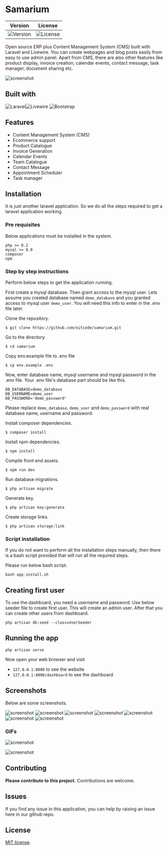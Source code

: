 # Samarium


| Version | License |
| :-----: | :-----: | 
| <img src="https://img.shields.io/badge/Version-0.8.8-blue" alt="Version"> | <img src="https://img.shields.io/badge/License-MIT-005530" alt="License"> |

Open source ERP plus Content Management System (CMS) built with Laravel and Livewire.
You can create webpages and blog posts easily from easy to use admin panel. Apart from CMS,
there are also other features like product display, invoice creation,
calendar events, contact message, task manager, document sharing etc.

![screenshot](dashboard-screenshot-1.png)

## Built with

<img src="https://img.shields.io/badge/Laravel-FF2D20?style=flat&logo=laravel&logoColor=white" alt="Laravel"><img src="https://img.shields.io/badge/Livewire-AA2BE2" alt="Livewire"> <img src="https://img.shields.io/badge/Bootstrap-7952B3?style=flat&logo=bootstrap&logoColor=white" alt="Bootstrap">
 

## Features

- Content Management System (CMS)
- Ecommerce support
- Product Catalogue
- Invoice Generation
- Calendar Events
- Team Catalogue
- Contact Message
- Appointment Scheduler
- Task manager

## Installation

It is just another laravel application. So we do all the steps required to get a
laravel application working. 

### Pre requisites

Below applications must be installed in the system. 

```
php >= 8.2
mysql >= 8.0
composer
npm
```

### Step by step instructions

Perform below steps to get the application running.

First create a mysql database. Then grant access to the mysql user. 
Lets assume you created database named `demo_database` and you granted
access to mysql user `demo_user`. You will need this info to enter
in the .env file later.

Clone the repository.

```
$ git clone https://github.com/oitcode/samarium.git
```

Go to the directory.
```
$ cd samarium
```

Copy env.example file to .env file
```
$ cp env.example .env
```

Now, enter database name, mysql username and mysql password in the .env file.
Your .env file's database part should be like this.

```
DB_DATABASE=demo_database
DB_USERNAME=demo_user
DB_PASSWORD='demo_password'
```
Please replace `demo_database`, `demo_user` and `demo_password` with real
database name, username and password.

Install composer dependencies.
```
$ composer install
```

Install npm dependencies.
```
$ npm install
```

Compile front end assets.
```
$ npm run dev
```

Run database migrations.
```
$ php artisan migrate
```

Generate key.
```
$ php artisan key:generate
```

Create storage links.
```
$ php artisan storage:link
```

### Script installation

If you do not want to perform all the installation steps manually,
then there is a bash script provided that will run all the 
required steps.

Please run below bash script.

`bash app-install.sh`

## Creating first user

To use the dashboard, you need a username and password.
Use below seeder file to create first user. This will create
an admin user. After that you can create other users from
dashboard.

`php artisan db:seed --class=UserSeeder`
 
## Running the app

`php artisan serve`

Now open your web browser and visit 
- `127.0.0.1:8000` to see the website
- `127.0.0.1:8000/dashboard` to see the dashboard

## Screenshots

Below are some screenshots.

![screenshot](screenshots/screenshot-product-list-1.png)
![screenshot](screenshots/screenshot-product-category-list-1.png)
![screenshot](screenshots/screenshot-sale-invoice-list-1.png)
![screenshot](screenshots/screenshot-purchase-list-1.png)
![screenshot](screenshots/screenshot-expense-list-1.png)
![screenshot](screenshots/screenshot-page-list-1.png)
![screenshot](screenshots/screenshot-post-list-1.png)

### GIFs

![screenshot](screenshots/create-webpage-1.gif)

![screenshot](screenshots/create-post-1.gif)

## Contributing

__Please contribute to this project.__
Contributions are welcome.

## Issues

If you find any issue in this application, you can help by raising an issue
here in our github repo.

## License

[MIT license](https://opensource.org/licenses/MIT).
